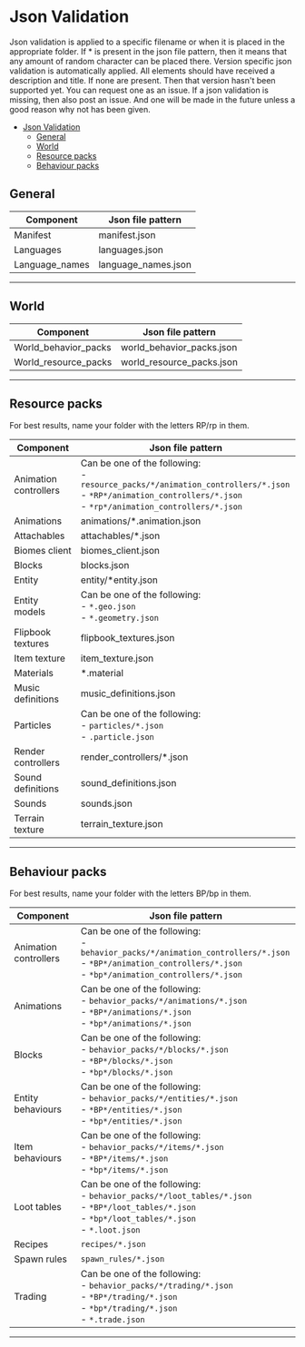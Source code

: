 # Json Validation

Json validation is applied to a specific filename or when it is placed in the appropriate folder. If * is present in the json file pattern, then it means that any amount of random character can be placed there. Version specific json validation is automatically applied.
All elements should have received a description and title. If none are present. Then that version hasn't been supported yet. You can request one as an issue.
If a json validation is missing, then also post an issue. And one will be made in the future unless a good reason why not has been given.

- [Json Validation](#json-validation)
  - [General](#general)
  - [World](#world)
  - [Resource packs](#resource-packs)
  - [Behaviour packs](#behaviour-packs)

## General

|Component  |Json file pattern  |
|-----------|-------------------|
|Manifest   |manifest.json |
|Languages   |languages.json |
|Language_names   |language_names.json |
  
---
  
## World

|Component  |Json file pattern  |
|-----------|-------------------|
|World_behavior_packs   |world_behavior_packs.json |
|World_resource_packs   |world_resource_packs.json  |
  
---
  
## Resource packs
For best results, name your folder with the letters RP/rp in them.  

|Component  |Json file pattern  |
|-----------|-------------------|
|Animation controllers   |Can be one of the following:<br/> - `resource_packs/*/animation_controllers/*.json`<br/> - `*RP*/animation_controllers/*.json`<br/> - `*rp*/animation_controllers/*.json`|
|Animations   |animations/*.animation.json  |
|Attachables   |attachables/*.json  |
|Biomes client   |biomes_client.json  |
|Blocks |blocks.json  |
|Entity   |entity/*entity.json  |
|Entity models   |Can be one of the following:<br/> - `*.geo.json`<br/> - `*.geometry.json` |
|Flipbook textures  |flipbook_textures.json |
|Item texture |item_texture.json |
|Materials   |*.material  |
|Music definitions   |music_definitions.json  |
|Particles   |Can be one of the following:<br/> - `particles/*.json`<br/> - `.particle.json` |
|Render controllers   |render_controllers/*.json  |
|Sound definitions   |sound_definitions.json  |
|Sounds   |sounds.json  |
|Terrain texture   |terrain_texture.json  |
  
---
  
## Behaviour packs
For best results, name your folder with the letters BP/bp in them.  

|Component  |Json file pattern  |
|-----------|-------------------|
|Animation controllers   |Can be one of the following:<br/> - `behavior_packs/*/animation_controllers/*.json`<br/> - `*BP*/animation_controllers/*.json`<br/> - `*bp*/animation_controllers/*.json`|
|Animations   |Can be one of the following:<br/> - `behavior_packs/*/animations/*.json`<br/> - `*BP*/animations/*.json`<br/> - `*bp*/animations/*.json`|
|Blocks |Can be one of the following:<br/> - `behavior_packs/*/blocks/*.json`<br/> - `*BP*/blocks/*.json`<br/> - `*bp*/blocks/*.json`|
|Entity behaviours |Can be one of the following:<br/> - `behavior_packs/*/entities/*.json`<br/> - `*BP*/entities/*.json`<br/> - `*bp*/entities/*.json`|
|Item behaviours |Can be one of the following:<br/> - `behavior_packs/*/items/*.json`<br/> - `*BP*/items/*.json`<br/> - `*bp*/items/*.json`|
|Loot tables |Can be one of the following:<br/> - `behavior_packs/*/loot_tables/*.json`<br/> - `*BP*/loot_tables/*.json`<br/> - `*bp*/loot_tables/*.json`<br/> - `*.loot.json`|
|Recipes |`recipes/*.json`|
|Spawn rules |`spawn_rules/*.json`|
|Trading |Can be one of the following:<br/> - `behavior_packs/*/trading/*.json`<br/> - `*BP*/trading/*.json`<br/> - `*bp*/trading/*.json`<br/> - `*.trade.json`|
  
---
  